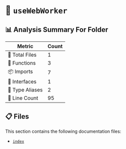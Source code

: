 # 📁 `useWebWorker`

## 📊 Analysis Summary For Folder

| Metric | Count |
|--------|-------|
| 📁 Total Files | 1 |
| 🔧 Functions | 3 |
| 📦 Imports | 7 |
| 📐 Interfaces | 1 |
| 📑 Type Aliases | 2 |
| 🔢 Line Count | 95 |


## 📋 Files

This section contains the following documentation files:

- [`index`](./index.md)
